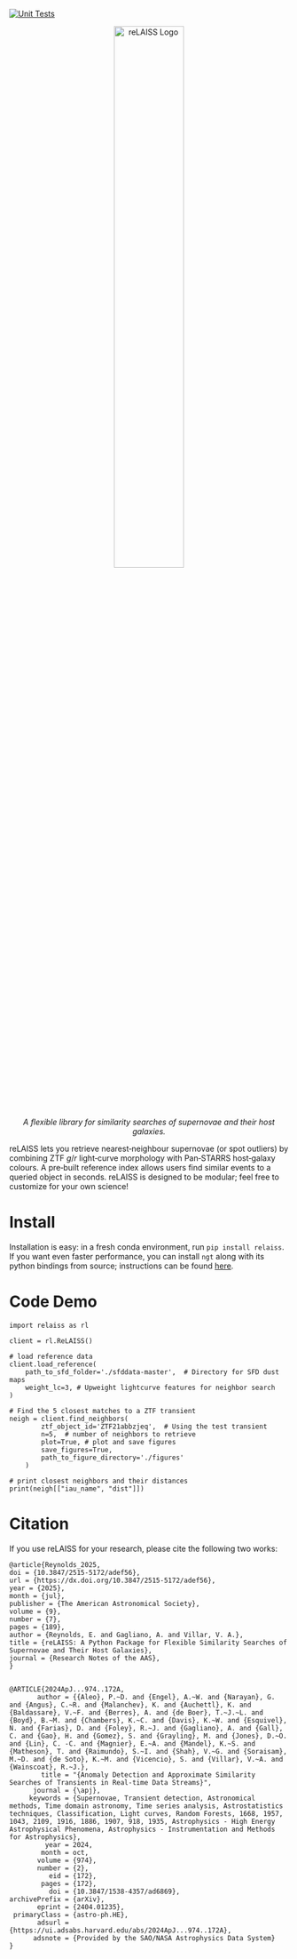 [![Unit Tests](https://github.com/evan-reynolds/re-laiss/actions/workflows/ci.yml/badge.svg)](https://github.com/evan-reynolds/re-laiss/actions/workflows/ci.yml)

<p align="center">
  <img src="https://github.com/evan-reynolds/re-laiss/blob/main/static/reLAISS_logo.png" style="width: 50%;" alt="reLAISS Logo">
</p>

<p align="center">
  <em>A flexible library for similarity searches of supernovae and their host galaxies.</em>
</p>

reLAISS lets you retrieve nearest‑neighbour supernovae (or spot outliers) by combining ZTF $g/r$ light‑curve morphology with Pan‑STARRS host‑galaxy colours. A pre‑built reference index allows users find similar events to a queried object in seconds. reLAISS is designed to be modular; feel free to customize for your own science!

# Install

Installation is easy: in a fresh conda environment, run `pip install relaiss`. If you want even faster performance, you can install `ngt` along with its python bindings from source; instructions can be found [here](https://github.com/yahoojapan/NGT/blob/main/README.md#Installation).

# Code Demo
```
import relaiss as rl

client = rl.ReLAISS()

# load reference data
client.load_reference(
    path_to_sfd_folder='./sfddata-master',  # Directory for SFD dust maps
    weight_lc=3, # Upweight lightcurve features for neighbor search
)

# Find the 5 closest matches to a ZTF transient
neigh = client.find_neighbors(
        ztf_object_id='ZTF21abbzjeq',  # Using the test transient
        n=5,  # number of neighbors to retrieve
        plot=True, # plot and save figures
        save_figures=True,
        path_to_figure_directory='./figures'
    )

# print closest neighbors and their distances
print(neigh[["iau_name", "dist"]])
```

# Citation

If you use reLAISS for your research, please cite the following two works:

```
@article{Reynolds_2025,
doi = {10.3847/2515-5172/adef56},
url = {https://dx.doi.org/10.3847/2515-5172/adef56},
year = {2025},
month = {jul},
publisher = {The American Astronomical Society},
volume = {9},
number = {7},
pages = {189},
author = {Reynolds, E. and Gagliano, A. and Villar, V. A.},
title = {reLAISS: A Python Package for Flexible Similarity Searches of Supernovae and Their Host Galaxies},
journal = {Research Notes of the AAS},
}


@ARTICLE{2024ApJ...974..172A,
       author = {{Aleo}, P.~D. and {Engel}, A.~W. and {Narayan}, G. and {Angus}, C.~R. and {Malanchev}, K. and {Auchettl}, K. and {Baldassare}, V.~F. and {Berres}, A. and {de Boer}, T.~J.~L. and {Boyd}, B.~M. and {Chambers}, K.~C. and {Davis}, K.~W. and {Esquivel}, N. and {Farias}, D. and {Foley}, R.~J. and {Gagliano}, A. and {Gall}, C. and {Gao}, H. and {Gomez}, S. and {Grayling}, M. and {Jones}, D.~O. and {Lin}, C. -C. and {Magnier}, E.~A. and {Mandel}, K.~S. and {Matheson}, T. and {Raimundo}, S.~I. and {Shah}, V.~G. and {Soraisam}, M.~D. and {de Soto}, K.~M. and {Vicencio}, S. and {Villar}, V.~A. and {Wainscoat}, R.~J.},
        title = "{Anomaly Detection and Approximate Similarity Searches of Transients in Real-time Data Streams}",
      journal = {\apj},
     keywords = {Supernovae, Transient detection, Astronomical methods, Time domain astronomy, Time series analysis, Astrostatistics techniques, Classification, Light curves, Random Forests, 1668, 1957, 1043, 2109, 1916, 1886, 1907, 918, 1935, Astrophysics - High Energy Astrophysical Phenomena, Astrophysics - Instrumentation and Methods for Astrophysics},
         year = 2024,
        month = oct,
       volume = {974},
       number = {2},
          eid = {172},
        pages = {172},
          doi = {10.3847/1538-4357/ad6869},
archivePrefix = {arXiv},
       eprint = {2404.01235},
 primaryClass = {astro-ph.HE},
       adsurl = {https://ui.adsabs.harvard.edu/abs/2024ApJ...974..172A},
      adsnote = {Provided by the SAO/NASA Astrophysics Data System}
}
```
